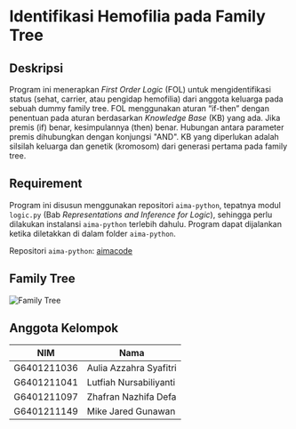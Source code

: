 # Identifikasi Hemofilia pada Family Tree

## Deskripsi
Program ini menerapkan *First Order Logic* (FOL) untuk mengidentifikasi status (sehat, carrier, atau pengidap hemofilia) dari anggota keluarga pada sebuah dummy family tree. FOL menggunakan aturan “if-then” dengan penentuan pada aturan berdasarkan *Knowledge Base* (KB) yang ada. Jika premis (if) benar, kesimpulannya (then) benar. Hubungan antara parameter premis dihubungkan dengan konjungsi "AND". KB yang diperlukan adalah silsilah keluarga dan genetik (kromosom) dari generasi pertama pada family tree.

## Requirement
Program ini disusun menggunakan repositori `aima-python`, tepatnya modul `logic.py` (Bab *Representations and Inference for Logic*), sehingga perlu dilakukan instalansi `aima-python` terlebih dahulu. Program dapat dijalankan ketika diletakkan di dalam folder `aima-python`.

Repositori `aima-python`: [aimacode](https://github.com/aimacode/aima-python)

## Family Tree
![Family Tree](https://i.imgur.com/O2x5mBc.png)

## Anggota Kelompok
| NIM | Nama |
| ------------- | ------------- |
| G6401211036  | Aulia Azzahra Syafitri  |
| G6401211041  | Lutfiah Nursabiliyanti  |
| G6401211097  | Zhafran Nazhifa Defa  |
| G6401211149  | Mike Jared Gunawan  |
